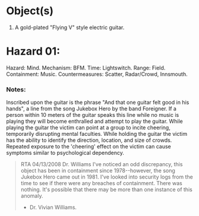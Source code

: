 # Object(s)
1. A gold-plated "Flying V" style electric guitar.
# Hazard 01:
Hazard: Mind.
Mechanism: BFM.
Time: Lightswitch.
Range: Field.
Containment: Music.
Countermeasures: Scatter, Radar/Crowd, Innsmouth.
### Notes:
Inscribed upon the guitar is the phrase "And that one guitar felt good in his hands", a line from the song Jukebox Hero by the band Foreigner. If a person within 10 meters of the guitar speaks this line while no music is playing they will become enthralled and attempt to play the guitar. While playing the guitar the victim can point at a group to incite cheering, temporarily disrupting mental faculties. While holding the guitar the victim has the ability to identify the direction, location, and size of crowds. Repeated exposure to the 'cheering' effect on the victim can cause symptoms similar to psychological dependency.

> RTA 04/13/2008 Dr. Williams
> I've noticed an odd discrepancy, this object has been in containment since 1978--however, the song Jukebox Hero came out in 1981. I've looked into security logs from the time to see if there were any breaches of containment. There was nothing. It's possible that there may be more than one instance of this anomaly.
> - Dr. Vivian Williams.